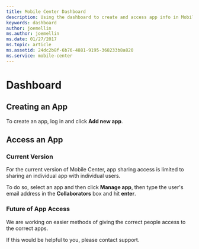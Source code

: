 ```yaml
---
title: Mobile Center Dashboard
description: Using the dashboard to create and access app info in Mobile Center.
keywords: dashboard
author: joemellin
ms.author: joemellin
ms.date: 01/27/2017
ms.topic: article
ms.assetid: 24dc2b8f-6b76-4881-9195-368233b8a820
ms.service: mobile-center
---
```


# Dashboard

## Creating an App

To create an app, log in and click **Add new app**.


## Access an App

### Current Version

For the current version of Mobile Center, app sharing access is limited to sharing an individual app with individual users.

To do so, select an app and then click **Manage app**, then type the user's email address in the **Collaborators** box and hit **enter**.

### Future of App Access

We are working on easier methods of giving the correct people access to the correct apps.

If this would be helpful to you, please contact support.
